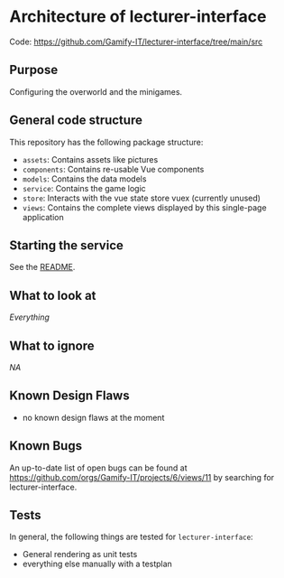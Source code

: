 # Architecture of lecturer-interface

Code: <https://github.com/Gamify-IT/lecturer-interface/tree/main/src>

## Purpose

Configuring the overworld and the minigames.

## General code structure

This repository has the following package structure:

- `assets`: Contains assets like pictures
- `components`: Contains re-usable Vue components
- `models`: Contains the data models
- `service`: Contains the game logic
- `store`: Interacts with the vue state store vuex (currently unused)
- `views`: Contains the complete views displayed by this single-page application

## Starting the service

See the [README](https://github.com/Gamify-IT/lecturer-interface#readme).

## What to look at

_Everything_

## What to ignore

_NA_

## Known Design Flaws

- no known design flaws at the moment

## Known Bugs

An up-to-date list of open bugs can be found at <https://github.com/orgs/Gamify-IT/projects/6/views/11> by searching for lecturer-interface.

## Tests

In general, the following things are tested for `lecturer-interface`:
- General rendering as unit tests
- everything else manually with a testplan
